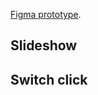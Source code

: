 [Figma prototype](https://www.figma.com/file/UD6O9YyIa47xBy4Aj3gUBB/Paywall?node-id=0%3A1).

## Slideshow



## Switch click

